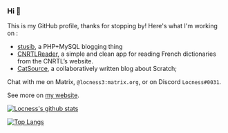 ### Hi 👋

<!--
**locness3/locness3** is a ✨ _special_ ✨ repository because its `README.md` (this file) appears on your GitHub profile.

Here are some ideas to get you started:

- 🔭 I’m currently working on ...
- 🌱 I’m currently learning ...
- 👯 I’m looking to collaborate on ...
- 🤔 I’m looking for help with ...
- 💬 Ask me about ...
- 📫 How to reach me: ...
- 😄 Pronouns: ...
- ⚡ Fun fact: ...
-->

This is my GitHub profile, thanks for stopping by! Here's what I'm working on :

- [stusib](https://codeberg.org/stusib), a PHP+MySQL blogging thing
- [CNRTLReader](https://github.com/locness3/cnrtl-reader), a simple and clean app for reading French dictionaries from the CNRTL’s website.
- [CatSource](https://github.com/csourcesc), a collaboratively written blog about Scratch;

Chat with me on Matrix, `@locness3:matrix.org`, or on Discord `Locness#0031`.

See more on [my website](https://locness.duckdns.org).

[![Locness's github stats](https://github-readme-stats.vercel.app/api?username=locness3&theme=solarized-dark)](https://github.com/anuraghazra/github-readme-stats)

[![Top Langs](https://github-readme-stats.vercel.app/api/top-langs/?username=locness3&layout=compact&theme=solarized-dark)](https://github.com/anuraghazra/github-readme-stats)
